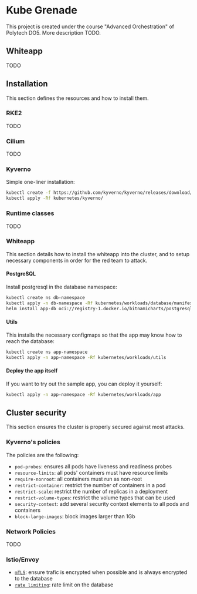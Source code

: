 # Kube Grenade
This project is created under the course "Advanced Orchestration" of Polytech DO5.
More description TODO.

## Whiteapp
TODO


## Installation
This section defines the resources and how to install them.

### RKE2
TODO

### Cilium
TODO

### Kyverno
Simple one-liner installation:
```sh
kubectl create -f https://github.com/kyverno/kyverno/releases/download/v1.13.0/install.yaml
kubectl apply -Rf kubernetes/kyverno/
```

### Runtime classes
TODO

### Whiteapp
This section details how to install the whiteapp into the cluster, and to setup necessary components in order for the red team to attack.

#### PostgreSQL
Install postgresql in the database namespace:
```sh
kubectl create ns db-namespace
kubectl apply -n db-namespace -Rf kubernetes/workloads/database/manifests/
helm install app-db oci://registry-1.docker.io/bitnamicharts/postgresql -f kubernetes/workloads/database/values.helm.yml --namespace db-namespace
```

#### Utils
This installs the necessary configmaps so that the app may know how to reach the database:
```sh
kubectl create ns app-namespace
kubectl apply -n app-namespace -Rf kubernetes/workloads/utils
```

#### Deploy the app itself
If you want to try out the sample app, you can deploy it yourself:
```sh
kubectl apply -n app-namespace -Rf kubernetes/workloads/app
```

## Cluster security
This section ensures the cluster is properly secured against most attacks.

### Kyverno's policies
The policies are the following:
- `pod-probes`: ensures all pods have liveness and readiness probes
- `resource-limits`: all pods' containers must have resource limits
- `require-nonroot`: all containers must run as non-root
- `restrict-container`: restrict the number of containers in a pod
- `restrict-scale`: restrict the number of replicas in a deployment
- `restrict-volume-types`: restrict the volume types that can be used
- `security-context`: add several security context elements to all pods and containers
- `block-large-images`: block images larger than 1Gb

### Network Policies
TODO

### Istio/Envoy
- [`mTLS`](https://istio.io/latest/docs/tasks/security/authentication/mtls-migration/): ensure trafic is encrypted when possible and is always encrypted to the database
- [`rate limiting`](https://istio.io/latest/docs/tasks/policy-enforcement/rate-limit/): rate limit on the database
